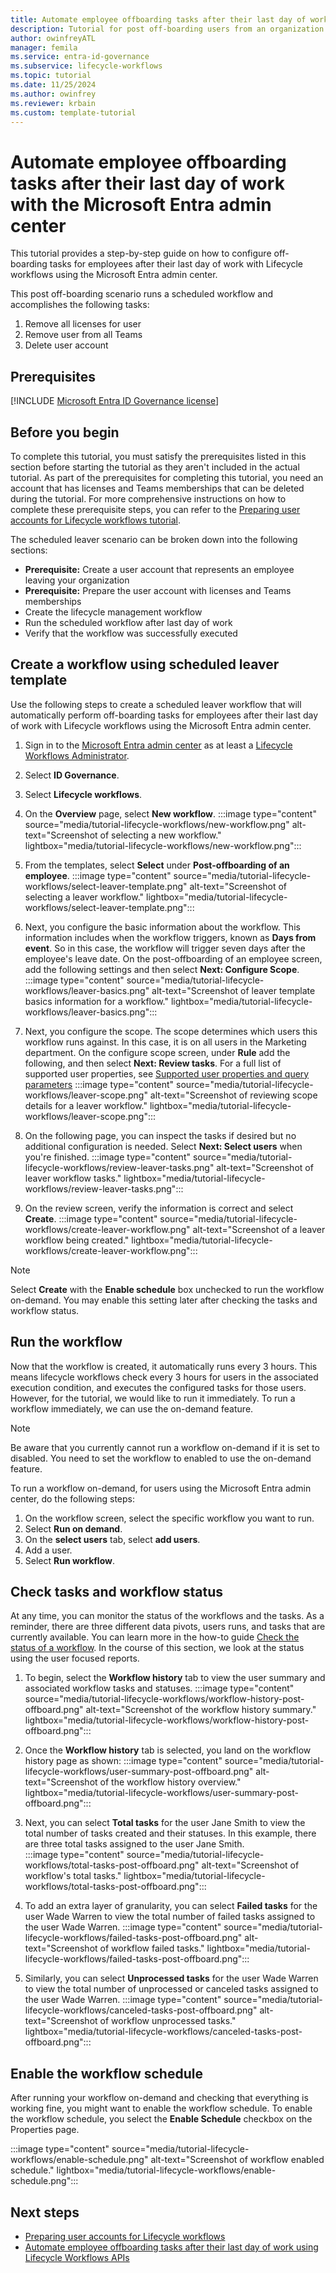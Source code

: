 ```yaml
---
title: Automate employee offboarding tasks after their last day of work with the Microsoft Entra admin center
description: Tutorial for post off-boarding users from an organization using Lifecycle workflows with the Microsoft Entra admin center.
author: owinfreyATL
manager: femila
ms.service: entra-id-governance
ms.subservice: lifecycle-workflows
ms.topic: tutorial
ms.date: 11/25/2024
ms.author: owinfrey
ms.reviewer: krbain
ms.custom: template-tutorial
---
```

# Automate employee offboarding tasks after their last day of work with the Microsoft Entra admin center

This tutorial provides a step-by-step guide on how to configure off-boarding tasks for employees after their last day of work with Lifecycle workflows using the Microsoft Entra admin center.

This post off-boarding scenario runs a scheduled workflow and accomplishes the following tasks:
 
1. Remove all licenses for user
2. Remove user from all Teams
3. Delete user account

## Prerequisites

[!INCLUDE [Microsoft Entra ID Governance license](../includes/entra-entra-governance-license.md)]


##  Before you begin

To complete this tutorial, you must satisfy the prerequisites listed in this section before starting the tutorial as they aren't included in the actual tutorial. As part of the prerequisites for completing this tutorial, you need an account that has licenses and Teams memberships that can be deleted during the tutorial. For more comprehensive instructions on how to complete these prerequisite steps, you can refer to the [Preparing user accounts for Lifecycle workflows tutorial](tutorial-prepare-user-accounts.md).

The scheduled leaver scenario can be broken down into the following sections:
-	**Prerequisite:** Create a user account that represents an employee leaving your organization
-	**Prerequisite:** Prepare the user account with licenses and Teams memberships
- Create the lifecycle management workflow
-	Run the scheduled workflow after last day of work
-	Verify that the workflow was successfully executed

## Create a workflow using scheduled leaver template

Use the following steps to create a scheduled leaver workflow that will automatically perform off-boarding tasks for employees after their last day of work with Lifecycle workflows using the Microsoft Entra admin center.

 1. Sign in to the [Microsoft Entra admin center](https://entra.microsoft.com) as at least a [Lifecycle Workflows Administrator](../identity/role-based-access-control/permissions-reference.md#lifecycle-workflows-administrator).
 2. Select **ID Governance**.
 3. Select **Lifecycle workflows**.
 4. On the **Overview** page, select **New workflow**. 
    :::image type="content" source="media/tutorial-lifecycle-workflows/new-workflow.png" alt-text="Screenshot of selecting a new workflow." lightbox="media/tutorial-lifecycle-workflows/new-workflow.png":::

 5. From the templates, select **Select** under **Post-offboarding of an employee**.
   :::image type="content" source="media/tutorial-lifecycle-workflows/select-leaver-template.png" alt-text="Screenshot of selecting a leaver workflow." lightbox="media/tutorial-lifecycle-workflows/select-leaver-template.png":::

 6. Next, you configure the basic information about the workflow. This information includes when the workflow triggers, known as **Days from event**.  So in this case, the workflow will trigger seven days after the employee's leave date. On the post-offboarding of an employee screen, add the following settings and then select **Next: Configure Scope**. 
   :::image type="content" source="media/tutorial-lifecycle-workflows/leaver-basics.png" alt-text="Screenshot of leaver template basics information for a workflow." lightbox="media/tutorial-lifecycle-workflows/leaver-basics.png":::
 
 7. Next, you configure the scope. The scope determines which users this workflow runs against. In this case, it is on all users in the Marketing department. On the configure scope screen, under **Rule** add the following, and then select **Next: Review tasks**. For a full list of supported user properties, see [Supported user properties and query parameters](/graph/api/resources/identitygovernance-rulebasedsubjectset?view=graph-rest-beta&preserve-view=true#supported-user-properties-and-query-parameters)
   :::image type="content" source="media/tutorial-lifecycle-workflows/leaver-scope.png" alt-text="Screenshot of reviewing scope details for a leaver workflow." lightbox="media/tutorial-lifecycle-workflows/leaver-scope.png":::

 8. On the following page, you can inspect the tasks if desired but no additional configuration is needed. Select **Next: Select users** when you're finished.
   :::image type="content" source="media/tutorial-lifecycle-workflows/review-leaver-tasks.png" alt-text="Screenshot of leaver workflow tasks." lightbox="media/tutorial-lifecycle-workflows/review-leaver-tasks.png":::

9. On the review screen, verify the information is correct and select **Create**.
   :::image type="content" source="media/tutorial-lifecycle-workflows/create-leaver-workflow.png" alt-text="Screenshot of a leaver workflow being created." lightbox="media/tutorial-lifecycle-workflows/create-leaver-workflow.png":::

>[!NOTE]
> Select **Create** with the **Enable schedule** box unchecked to run the workflow on-demand. You may enable this setting later after checking the tasks and workflow status. 

## Run the workflow 
Now that the workflow is created, it automatically runs every 3 hours. This means lifecycle workflows check every 3 hours for users in the associated execution condition, and executes the configured tasks for those users.  However, for the tutorial, we would like to run it immediately. To run a workflow immediately, we can use the on-demand feature.

>[!NOTE]
>Be aware that you currently cannot run a workflow on-demand if it is set to disabled.  You need to set the workflow to enabled to use the on-demand feature.

To run a workflow on-demand, for users using the Microsoft Entra admin center, do the following steps:

1. On the workflow screen, select the specific workflow you want to run.
1. Select **Run on demand**.
1. On the **select users** tab, select **add users**.
1. Add a user.
1. Select **Run workflow**.

## Check tasks and workflow status

At any time, you can monitor the status of the workflows and the tasks. As a reminder, there are three different data pivots, users runs, and tasks that are currently available. You can learn more in the how-to guide [Check the status of a workflow](check-status-workflow.md). In the course of this section, we look at the status using the user focused reports.

1. To begin, select the **Workflow history** tab to view the user summary and associated workflow tasks and statuses.
    :::image type="content" source="media/tutorial-lifecycle-workflows/workflow-history-post-offboard.png" alt-text="Screenshot of the workflow history summary." lightbox="media/tutorial-lifecycle-workflows/workflow-history-post-offboard.png":::

1. Once the **Workflow history** tab is selected, you land on the workflow history page as shown:
    :::image type="content" source="media/tutorial-lifecycle-workflows/user-summary-post-offboard.png" alt-text="Screenshot of the workflow history overview." lightbox="media/tutorial-lifecycle-workflows/user-summary-post-offboard.png":::

1. Next, you can select **Total tasks** for the user Jane Smith to view the total number of tasks created and their statuses. In this example, there are three total tasks assigned to the user Jane Smith.  
    :::image type="content" source="media/tutorial-lifecycle-workflows/total-tasks-post-offboard.png" alt-text="Screenshot of workflow's total tasks." lightbox="media/tutorial-lifecycle-workflows/total-tasks-post-offboard.png":::

1. To add an extra layer of granularity, you can select **Failed tasks** for the user Wade Warren to view the total number of failed tasks assigned to the user Wade Warren.
    :::image type="content" source="media/tutorial-lifecycle-workflows/failed-tasks-post-offboard.png" alt-text="Screenshot of workflow failed tasks." lightbox="media/tutorial-lifecycle-workflows/failed-tasks-post-offboard.png":::

1. Similarly, you can select **Unprocessed tasks** for the user Wade Warren to view the total number of unprocessed or canceled tasks assigned to the user Wade Warren.
    :::image type="content" source="media/tutorial-lifecycle-workflows/canceled-tasks-post-offboard.png" alt-text="Screenshot of workflow unprocessed tasks." lightbox="media/tutorial-lifecycle-workflows/canceled-tasks-post-offboard.png":::

## Enable the workflow schedule

After running your workflow on-demand and checking that everything is working fine, you might want to enable the workflow schedule. To enable the workflow schedule, you select the **Enable Schedule** checkbox on the Properties page.

  :::image type="content" source="media/tutorial-lifecycle-workflows/enable-schedule.png" alt-text="Screenshot of workflow enabled schedule." lightbox="media/tutorial-lifecycle-workflows/enable-schedule.png":::

## Next steps
- [Preparing user accounts for Lifecycle workflows](tutorial-prepare-user-accounts.md)
- [Automate employee offboarding tasks after their last day of work using Lifecycle Workflows APIs](/graph/tutorial-lifecycle-workflows-scheduled-leaver)
